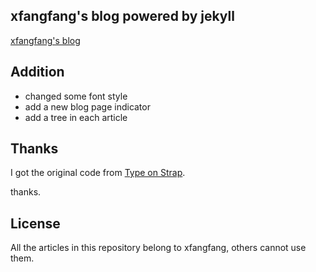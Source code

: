 ## xfangfang's blog powered by jekyll

[xfangfang's blog](https://xfangfang.github.io)

## Addition

- changed some font style
- add a new blog page indicator
- add a tree in each article

## Thanks

I got the original code from [Type on Strap](https://github.com/Sylhare/Type-on-Strap).

thanks.

## License

All the articles in this repository belong to xfangfang, others cannot use them.
